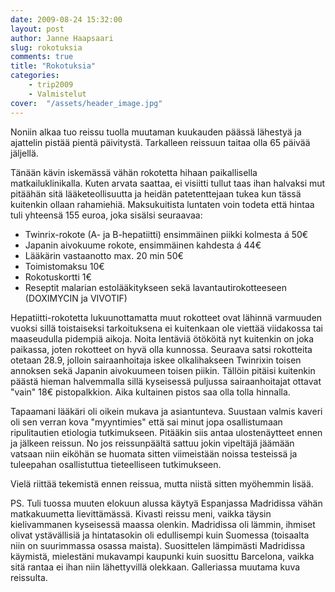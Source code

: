 ```yaml
---
date: 2009-08-24 15:32:00
layout: post
author: Janne Haapsaari
slug: rokotuksia
comments: true
title: "Rokotuksia"
categories:
    - trip2009
    - Valmistelut
cover:  "/assets/header_image.jpg"
---
```


Noniin alkaa tuo reissu tuolla muutaman kuukauden päässä lähestyä ja ajattelin
pistää pientä päivitystä. Tarkalleen reissuun taitaa olla 65 päivää jäljellä.

Tänään kävin iskemässä vähän rokotetta hihaan paikallisella matkailuklinikalla.
Kuten arvata saattaa, ei visiitti tullut taas ihan halvaksi mut pitäähän sitä
lääketeollisuutta ja heidän patetenttejaan tukea kun tässä kuitenkin ollaan
rahamiehiä. Maksukuitista luntaten voin todeta että hintaa tuli yhteensä 155
euroa, joka sisälsi seuraavaa:

* Twinrix-rokote (A- ja B-hepatiitti) ensimmäinen piikki kolmesta á 50€
* Japanin aivokuume rokote, ensimmäinen kahdesta á 44€
* Lääkärin vastaanotto max. 20 min 50€
* Toimistomaksu 10€
* Rokotuskortti 1€
* Reseptit malarian estolääkitykseen sekä lavantautirokotteeseen (DOXIMYCIN
ja VIVOTIF)

Hepatiitti-rokotetta lukuunottamatta muut rokotteet ovat lähinnä varmuuden
vuoksi sillä toistaiseksi tarkoituksena ei kuitenkaan ole viettää viidakossa
tai maaseudulla pidempiä aikoja. Noita lentäviä ötököitä nyt kuitenkin on joka
paikassa, joten rokotteet on hyvä olla kunnossa. Seuraava satsi rokotteita
otetaan 28.9, jolloin sairaanhoitaja iskee olkalihakseen Twinrixin toisen
annoksen sekä Japanin aivokuumeen toisen piikin. Tällöin pitäisi kuitenkin
päästä hieman halvemmalla sillä kyseisessä puljussa sairaanhoitajat ottavat
"vain" 18€ pistopalkkion. Aika kultainen pistos saa olla tolla hinnalla.

Tapaamani lääkäri oli oikein mukava ja asiantunteva. Suustaan valmis kaveri
oli sen verran kova "myyntimies" että sai minut jopa osallistumaan
ripulitautien etiologia tutkimukseen. Pitääkin siis antaa ulostenäytteet ennen
ja jälkeen reissun. No jos reissunpäältä sattuu jokin vipeltäjä jäämään
vatsaan niin eiköhän se huomata sitten viimeistään noissa testeissä ja
tuleepahan osallistuttua tieteelliseen tutkimukseen.

Vielä riittää tekemistä ennen reissua, mutta niistä sitten myöhemmin lisää.

PS. Tuli tuossa muuten elokuun alussa käytyä Espanjassa Madridissa vähän
matkakuumetta lievittämässä. Kivasti reissu meni, vaikka täysin kielivammanen
kyseisessä maassa olenkin. Madridissa oli lämmin, ihmiset olivat ystävällisiä
ja hintatasokin oli edullisempi kuin Suomessa (toisaalta niin on suurimmassa
osassa maista). Suosittelen lämpimästi Madridissa käymistä, mielestäni
mukavampi kaupunki kuin suosittu Barcelona, vaikka sitä rantaa ei ihan niin
lähettyvillä olekkaan. Galleriassa muutama kuva reissulta.
